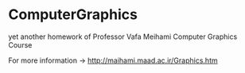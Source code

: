 # ComputerGraphics
yet another homework of Professor Vafa Meihami
Computer Graphics Course

For more information -> http://maihami.maad.ac.ir/Graphics.htm
